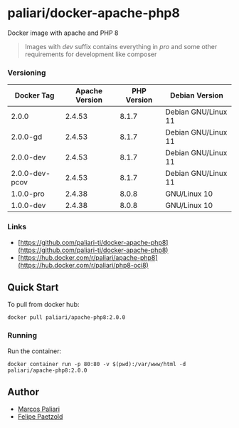 # paliari/docker-apache-php8

Docker image with apache and PHP 8

> Images with *dev* suffix contains everything in *pro* and some other requirements for development like composer

### Versioning
| Docker Tag      | Apache Version | PHP Version | Debian Version      |
|-----------------|----------------|-------------|---------------------|
| 2.0.0           | 2.4.53         | 8.1.7       | Debian GNU/Linux 11 |
| 2.0.0-gd        | 2.4.53         | 8.1.7       | Debian GNU/Linux 11 |
| 2.0.0-dev       | 2.4.53         | 8.1.7       | Debian GNU/Linux 11 |
| 2.0.0-dev-pcov  | 2.4.53         | 8.1.7       | Debian GNU/Linux 11 |
| 1.0.0-pro       | 2.4.38         | 8.0.8       | GNU/Linux 10        |
| 1.0.0-dev       | 2.4.38         | 8.0.8       | GNU/Linux 10        |

### Links
- [https://github.com/paliari-ti/docker-apache-php8](https://github.com/paliari-ti/docker-apache-php8)
- [https://hub.docker.com/r/paliari/apache-php8](https://hub.docker.com/r/paliari/php8-oci8)

## Quick Start

To pull from docker hub:

```
docker pull paliari/apache-php8:2.0.0
```

### Running

Run the container:

```
docker container run -p 80:80 -v $(pwd):/var/www/html -d paliari/apache-php8:2.0.0
```

Author
-------

-	[Marcos Paliari](https://paliari.com.br)
-	[Felipe Paetzold](https://github.com/felipebohnertpaetzold)
